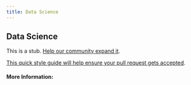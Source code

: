 ```yaml
---
title: Data Science
---
```


## Data Science

This is a stub. [Help our community expand it](https://github.com/freecodecamp/guides/tree/master/src/pages/articles/data-science/index.md).

[This quick style guide will help ensure your pull request gets accepted](https://github.com/freeCodeCamp/guides/blob/master/README.md).

<!-- The article goes here, in GitHub-flavored Markdown. Feel free to add YouTube videos, images, and CodePen/JSBin embeds  -->

#### More Information:
<!-- Please add any articles you think might be helpful to read before writing the article -->


